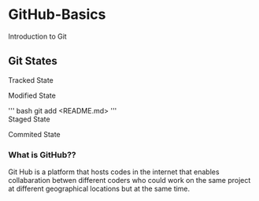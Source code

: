 # GitHub-Basics
Introduction to Git

## Git States
Tracked State

Modified State

''' bash
     git add <README.md>
'''    
Staged State

Commited State

### What is GitHub??
Git Hub is a platform that hosts codes in the internet that enables collabaration betwen different coders who could work on the same project at different geographical locations but at the same time.

